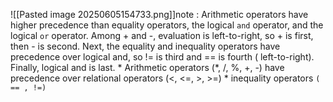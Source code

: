 ![[Pasted image 20250605154733.png]]note : Arithmetic operators have higher precedence than equality operators, the logical `and` operator, and the logical `or` operator. Among + and -, evaluation is left-to-right, so + is first, then - is second. Next, the equality and inequality operators have precedence over logical and, so != is third and == is fourth ( left-to-right). Finally, logical and is last.
	* Arithmetic operators (*, /, %, +, -) have precedence over relational operators (<, <=, >, >=)
	* inequality operators `( == , !=)`
